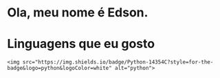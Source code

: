 # Ola, meu nome é Edson.

 # Linguagens que eu gosto
    <img src="https://img.shields.io/badge/Python-14354C?style=for-the-badge&logo=python&logoColor=white" alt="python">
